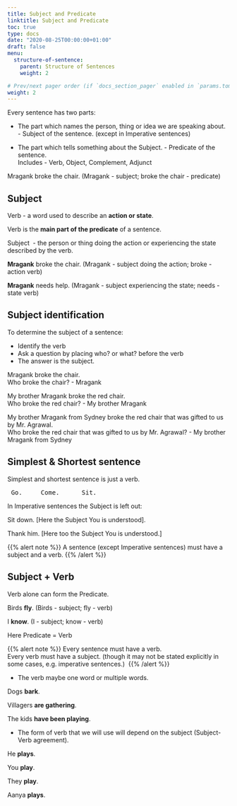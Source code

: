```yaml
---
title: Subject and Predicate
linktitle: Subject and Predicate
toc: true
type: docs
date: "2020-08-25T00:00:00+01:00"
draft: false
menu:
  structure-of-sentence:
    parent: Structure of Sentences
    weight: 2

# Prev/next pager order (if `docs_section_pager` enabled in `params.toml`)
weight: 2
---
```


Every sentence has two parts:

* The part which names the person, thing or idea we are speaking about. - Subject of the sentence. (except in Imperative sentences) 

* The part which tells something about the Subject. - Predicate of the sentence. <br>
Includes - Verb,  Object,  Complement,  Adjunct

Mragank broke the chair. (Mragank - subject; broke the chair - predicate)

## Subject

Verb  -  a  word  used  to  describe  an  <strong>action or  state</strong>.

Verb is the  <strong>main  part  of  the  predicate</strong>  of  a  sentence.  

Subject  -  the  person  or  thing  doing  the  action  or  experiencing the state  described  by  the  verb.

<b>Mragank</b> broke the chair. (Mragank - subject doing the action; broke - action verb)

<b>Mragank</b> needs help. (Mragank - subject experiencing the state; needs - state verb)

## Subject identification

To determine the subject of a sentence:

* Identify the verb 
* Ask a question by placing who? or what? before the verb
* The answer is the subject.

Mragank broke the chair. <br>
Who broke the chair? - Mragank

My brother Mragank broke the red chair. <br>
Who broke the red chair? - My brother Mragank

My brother Mragank from Sydney broke the red chair that was gifted to us by Mr. Agrawal. <br>
Who broke the red chair that was gifted to us by Mr. Agrawal? - My brother Mragank from Sydney

## Simplest  &  Shortest  sentence

Simplest and shortest  sentence is just a verb.

<pre> Go.     Come.      Sit. </pre>

In  Imperative  sentences  the  Subject  is  left  out:

Sit  down.  [Here  the  Subject  You  is  understood].  

Thank  him.  [Here  too  the  Subject  You  is  understood.] 

{{% alert note %}}
A  sentence  (except  Imperative  sentences)  must  have  a  subject  and  a  verb.
{{% /alert %}}

## Subject  +  Verb

Verb alone can form the Predicate. 

Birds  <b>fly</b>. (Birds - subject; fly - verb)

I <b>know</b>. (I - subject; know - verb)

Here  Predicate  =  Verb

{{% alert note %}}
Every sentence must have a verb. <br>
Every verb must have a subject. 
(though it may not be stated explicitly in some cases, e.g. imperative sentences.) 
{{% /alert %}}

* The verb maybe one word or multiple words.

Dogs <b>bark</b>.  

Villagers <b>are gathering</b>. 

The kids <b>have been playing</b>. 

* The  form of  verb  that  we  will  use  will  depend  on  the  subject (Subject-Verb agreement). 

He <b>plays</b>.

You  <b>play</b>.

They  <b>play</b>.

Aanya  <b>plays</b>.

